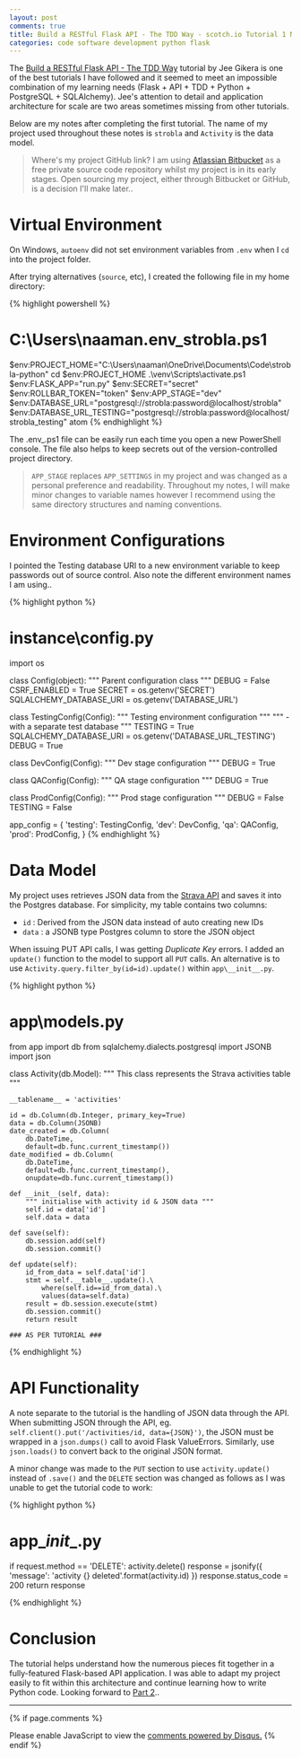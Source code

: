 ```yaml
---
layout: post
comments: true
title: Build a RESTful Flask API - The TDD Way - scotch.io Tutorial 1 Notes
categories: code software development python flask
---
```


The <a href="https://scotch.io/tutorials/build-a-restful-api-with-flask-the-tdd-way">Build a RESTful Flask API - The TDD Way</a> tutorial by Jee Gikera is one of the best tutorials I have followed and it seemed to meet an impossible combination of my learning needs (Flask + API + TDD + Python + PostgreSQL + SQLAlchemy).  Jee's attention to detail and application architecture for scale are two areas sometimes missing from other tutorials.

Below are my notes after completing the first tutorial.  The name of my project used throughout these notes is `strobla` and `Activity` is the data model.

> Where's my project GitHub link?  I am using <a href="https://bitbucket.org">Atlassian Bitbucket</a> as a free private source code repository whilst my project is in its early stages.  Open sourcing my project, either through Bitbucket or GitHub, is a decision I'll make later..

# Virtual Environment

On Windows, `autoenv` did not set environment variables from `.env` when I `cd` into the project folder.

After trying alternatives (`source`, etc), I created the following file in my home directory:

{% highlight powershell %}
# C:\Users\naaman\.env_strobla.ps1

$env:PROJECT_HOME="C:\Users\naaman\OneDrive\Documents\Code\strobla-python"
cd $env:PROJECT_HOME
.\venv\Scripts\activate.ps1
$env:FLASK_APP="run.py"
$env:SECRET="secret"
$env:ROLLBAR_TOKEN="token"
$env:APP_STAGE="dev"
$env:DATABASE_URL="postgresql://strobla:password@localhost/strobla"
$env:DATABASE_URL_TESTING="postgresql://strobla:password@localhost/strobla_testing"
atom
{% endhighlight %}

The .env_<project>.ps1 file can be easily run each time you open a new PowerShell console.  The file also helps to keep secrets out of the version-controlled project directory.

> `APP_STAGE` replaces `APP_SETTINGS` in my project and was changed as a personal preference and readability.  Throughout my notes, I will make minor changes to variable names however I recommend using the same directory structures and naming conventions.

# Environment Configurations

I pointed the Testing database URI to a new environment variable to keep passwords out of source control.  Also note the different environment names I am using..

{% highlight python %}
# instance\config.py

import os

class Config(object):
    """ Parent configuration class """
    DEBUG = False
    CSRF_ENABLED = True
    SECRET = os.getenv('SECRET')
    SQLALCHEMY_DATABASE_URI = os.getenv('DATABASE_URL')

class TestingConfig(Config):
    """ Testing environment configuration """
    """  - with a separate test database """
    TESTING = True
    SQLALCHEMY_DATABASE_URI = os.getenv('DATABASE_URL_TESTING')
    DEBUG = True

class DevConfig(Config):
    """ Dev stage configuration """
    DEBUG = True

class QAConfig(Config):
    """ QA stage configuration """
    DEBUG = True

class ProdConfig(Config):
    """ Prod stage configuration """
    DEBUG = False
    TESTING = False

app_config = {
    'testing': TestingConfig,
    'dev': DevConfig,
    'qa': QAConfig,
    'prod': ProdConfig,
}
{% endhighlight %}

# Data Model

My project uses retrieves JSON data from the <a href="https://developers.strava.com/docs/reference/">Strava API</a> and saves it into the Postgres database.  For simplicity, my table contains two columns:

* `id` : Derived from the JSON data instead of auto creating new IDs
* `data` : a JSONB type Postgres column to store the JSON object

When issuing PUT API calls, I was getting <em>Duplicate Key</em> errors.  I added an `update()` function to the model to support all `PUT` calls.  An alternative is to use `Activity.query.filter_by(id=id).update()` within `app\__init__.py`.

{% highlight python %}
# app\models.py

from app import db
from sqlalchemy.dialects.postgresql import JSONB
import json

class Activity(db.Model):
    """ This class represents the Strava activities table """

    __tablename__ = 'activities'

    id = db.Column(db.Integer, primary_key=True)
    data = db.Column(JSONB)
    date_created = db.Column(
        db.DateTime,
        default=db.func.current_timestamp())
    date_modified = db.Column(
        db.DateTime,
        default=db.func.current_timestamp(),
        onupdate=db.func.current_timestamp())

    def __init__(self, data):
        """ initialise with activity id & JSON data """
        self.id = data['id']
        self.data = data

    def save(self):
        db.session.add(self)
        db.session.commit()

    def update(self):
        id_from_data = self.data['id']
        stmt = self.__table__.update().\
            where(self.id==id_from_data).\
            values(data=self.data)
        result = db.session.execute(stmt)
        db.session.commit()
        return result

    ### AS PER TUTORIAL ###

{% endhighlight %}

# API Functionality

A note separate to the tutorial is the handling of JSON data through the API.  When submitting JSON through the API, eg. `self.client().put('/activities/id, data={JSON}')`, the JSON must be wrapped in a `json.dumps()` call to avoid Flask ValueErrors.  Similarly, use `json.loads()` to convert back to the original JSON format.

A minor change was made to the `PUT` section to use `activity.update()` instead of `.save()` and the `DELETE` section was changed as follows as I was unable to get the tutorial code to work:

{% highlight python %}
# app\__init__.py

  if request.method == 'DELETE':
      activity.delete()
      response = jsonify({
          'message': 'activity {} deleted'.format(activity.id)
      })
      response.status_code = 200
      return response

{% endhighlight %}

# Conclusion

The tutorial helps understand how the numerous pieces fit together in a fully-featured Flask-based API application.  I was able to adapt my project easily to fit within this architecture and continue learning how to write Python code.  Looking forward to <a href="https://scotch.io/tutorials/build-a-restful-api-with-flask-the-tdd-way-part-2">Part 2</a>..

- - -

{% if page.comments %}
<div id="disqus_thread"></div>
<script>
var disqus_config = function () {
  this.page.url = '{{ page.disqus.page_url }}';
  this.page.identifier = '{{ page.disqus.page_identifier }}';
};
(function() { // DON'T EDIT BELOW THIS LINE
var d = document, s = d.createElement('script');
s.src = 'https://clancampbell-tech-notes.disqus.com/embed.js';
s.setAttribute('data-timestamp', +new Date());
(d.head || d.body).appendChild(s);
})();
</script>
<noscript>Please enable JavaScript to view the <a href="https://disqus.com/?ref_noscript">comments powered by Disqus.</a></noscript>
{% endif %}
